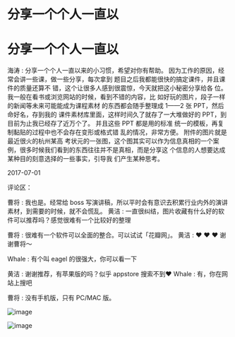 # 分享一个个人一直以

# 分享一个个人一直以

海涛 : 分享一个个人一直以来的小习惯，希望对你有帮助。 因为工作的原因，经常会讲一些课，做一些分享，每次拿到 题目之后我都能很快的搞定课件，并且课件的质量还算不 错，这个让很多人感到很震惊，今天就把这小秘密分享给各 位。 我一般在看书或浏览网站的时候，看到不错的内容，比 如好玩的图片，段子一样的新闻等未来可能能成为课程素材 的东西都会随手整理成 1——2 张 PPT，然后命好名，存到我的 课件素材库里面，这样时间久了就存了一大堆做好的 PPT，到 目前为止我已经存了近万个了。 并且这些 PPT 都是用的标准 统一的模板，再复制黏贴的过程中也不会存在变形或格式错 乱的情况，非常方便。 附件的图片就是最近很火的杭州某高 考状元的一张图，这个图其实可以作为信息真相的一个案 例，很多时候我们看到的东西往往并不是真相，而是分享这 个信息的人想要达成某种目的刻意选择的一些事实，引导我 们产生某种思考。

2017-07-01

评论区：

曹将 : 我也是。经常给 boss 写演讲稿，所以平时会有意识去积累行业内外的演讲素材，到需要的时候，就不会慌乱。 黄洁 : 一直很纠结，图片收藏有什么好的软件可以推荐吗？感觉很难有一个比较好的整理

曹将 : 很难有一个软件可以全面的整合。可以试试「花瓣网」。 黄洁 : ❤ ❤ ❤ 谢谢曹将～

Whale : 有个叫 eagel 的很强大，你可以看一下

黄洁 : 谢谢推荐，有苹果版的吗？似乎 appstore 搜索不到❤ Whale : 有，你在网站上搜吧

曹将 : 没有手机版，只有 PC/MAC 版。

![image](img/Image_433.png)

![image](img/Image_434.png)